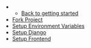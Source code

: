 - - [Back to getting started](/getting-setup/)
- [Fork Project](getting-setup/pycharm/fork)
- [Setup Environment Variables](getting-setup/pycharm/env-variables)
- [Setup Django](getting-setup/pycharm/django)
- [Setup Frontend](getting-setup/pycharm/frontend)